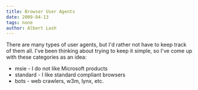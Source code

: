 ```yaml
---
title: Browser User Agents
date: 2009-04-13
tags: none
author: Albert Lash
---
```

There are many types of user agents, but I'd rather not have to keep track of them all. I've been thinking about trying to keep it simple, so I've come up with these categories as an idea:

<ul><li>msie - I do not like Microsoft products</li><li>standard - I like standard compliant browsers</li><li>bots - web crawlers, w3m, lynx, etc.</li></ul>

